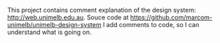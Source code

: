 This project contains comment explanation of the design system: http://web.unimelb.edu.au. 
Souce code at https://github.com/marcom-unimelb/unimelb-design-system
I add comments to code, so I can understand what is going on.
